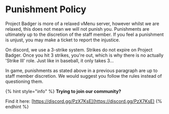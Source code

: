# Punishment Policy

Project Badger is more of a relaxed vMenu server, however whilst we are relaxed, this does not mean we will not punish you. Punishments are ultimately up to the discretion of the staff member. If you feel a punishment is unjust, you may make a ticket to report the injustice. 

On discord, we use a 3-strike system. Strikes do not expire on Project Badger. Once you hit 3 strikes, you're out, which is why there is no actually 'Strike III' role. Just like in baseball, it only takes 3...

In game, punishments as stated above in a previous paragraph are up to staff member discretion. We would suggest you follow the rules instead of questioning them.

{% hint style="info" %}
**Trying to join our community?**

Find it here: [https://discord.gg/PzX7KsE](https://discord.gg/PzX7KsE)
{% endhint %}

